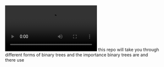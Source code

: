 ![binary tree](https://thumbs.gfycat.com/GrandShortCowrie-mobile.mp4)
this repo will take you through different forms of binary trees and the 
importance binary trees are and there use
